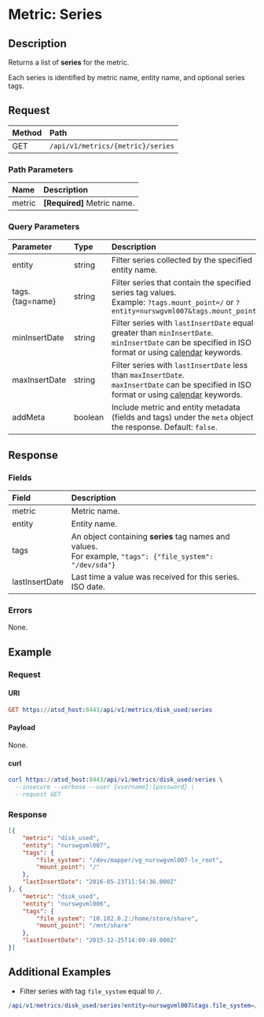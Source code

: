 # Metric: Series

## Description

Returns a list of **series** for the metric.

Each series is identified by metric name, entity name, and optional series tags.

## Request

| **Method** | **Path** |
|:---|:---|
| GET | `/api/v1/metrics/{metric}/series` |

### Path Parameters

| **Name** | **Description** |
|:---|:---|
| metric | **[Required]** Metric name. |

### Query Parameters

| **Parameter** |**Type**| **Description** |
|:---|:---|:---|
| entity | string| Filter series collected by the specified entity name. |
| tags.{tag=name} | string | Filter series that contain the specified series tag values.<br>Example: `?tags.mount_point=/` or `?entity=nurswgvml007&tags.mount_point=/`|
| minInsertDate |string|Filter series with `lastInsertDate` equal or greater than `minInsertDate`.<br>`minInsertDate` can be specified in ISO format or using [calendar](../../../shared/calendar.md) keywords.|
| maxInsertDate |string|Filter series with `lastInsertDate` less than `maxInsertDate`.<br>`maxInsertDate` can be specified in ISO format or using [calendar](../../../shared/calendar.md) keywords.|
| addMeta | boolean | Include metric and entity metadata (fields and tags) under the `meta` object in the response. Default: `false`.|

## Response

### Fields

| **Field** | **Description** |
|:---|:---|
| metric | Metric name.  |
| entity | Entity name.  |
| tags | An object containing **series** tag names and values.<br>For example, `"tags": {"file_system": "/dev/sda"}` |
| lastInsertDate |Last time a value was received for this series. ISO date.|

### Errors

None.

## Example

### Request

#### URI

```elm
GET https://atsd_host:8443/api/v1/metrics/disk_used/series
```

#### Payload

None.

#### curl

```elm
curl https://atsd_host:8443/api/v1/metrics/disk_used/series \
  --insecure --verbose --user {username}:{password} \
  --request GET
```

### Response

```json
[{
	"metric": "disk_used",
	"entity": "nurswgvml007",
	"tags": {
		"file_system": "/dev/mapper/vg_nurswgvml007-lv_root",
		"mount_point": "/"
	},
	"lastInsertDate": "2016-05-23T11:54:36.000Z"
}, {
	"metric": "disk_used",
	"entity": "nurswgvml006",
	"tags": {
		"file_system": "10.102.0.2:/home/store/share",
		"mount_point": "/mnt/share"
	},
	"lastInsertDate": "2015-12-25T14:09:49.000Z"
}]
```

## Additional Examples

* Filter series with tag `file_system` equal to `/`.

```elm
/api/v1/metrics/disk_used/series?entity=nurswgvml007&tags.file_system=/
```
